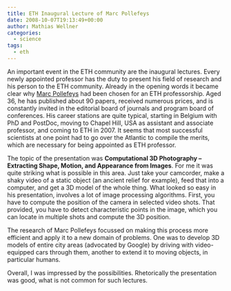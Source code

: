 ```yaml
---
title: ETH Inaugural Lecture of Marc Pollefeys
date: 2008-10-07T19:13:49+00:00
author: Mathias Wellner
categories:
  - science
tags:
  - eth
---
```

An important event in the ETH community are the inaugural lectures. Every newly appointed professor has the duty to present his field of research and his person to the ETH community. Already in the opening words it became clear why [Marc Pollefeys](http://www.cs.unc.edu/~marc/) had been chosen for an ETH professorship. Aged 36, he has published about 90 papers, received numerous prices, and is constantly invited in the editorial board of journals and program board of conferences. His career stations are quite typical, starting in Belgium with PhD and PostDoc, moving to Chapel Hill, USA as assistant and associate professor, and coming to ETH in 2007. It seems that most successful scientists at one point had to go over the Atlantic to compile the merits, which are necessary for being appointed as ETH professor.

The topic of the presentation was **Computational 3D Photography &ndash; Extracting Shape, Motion, and Appearance from Images**. For me it was quite striking what is possible in this area. Just take your camcorder, make a shaky video of a static object (an ancient relief for example), feed that into a computer, and get a 3D model of the whole thing. What looked so easy in his presentation, involves a lot of image processing algorithms. First, you have to compute the position of the camera in selected video shots. That provided, you have to detect characteristic points in the image, which you can locate in multiple shots and compute the 3D position.

The research of Marc Pollefeys focussed on making this process more efficient and apply it to a new domain of problems. One was to develop 3D models of entire city areas (advocated by Google) by driving with video-equipped cars through them, another to extend it to moving objects, in particular humans.

Overall, I was impressed by the possibilities. Rhetorically the presentation was good, what is not common for such lectures.